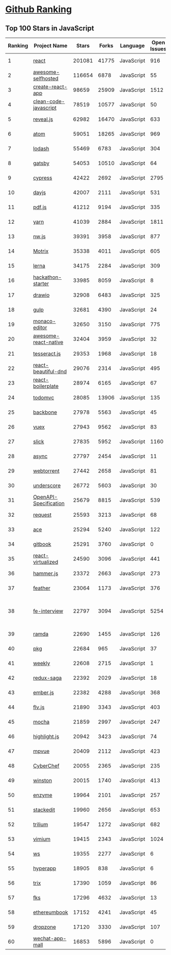[Github Ranking](../README.md)
==========

## Top 100 Stars in JavaScript

| Ranking | Project Name | Stars | Forks | Language | Open Issues | Description | Last Commit |
| ------- | ------------ | ----- | ----- | -------- | ----------- | ----------- | ----------- |
| 1 | [react](https://github.com/facebook/react) | 201081 | 41775 | JavaScript | 916 | A declarative, efficient, and flexible JavaScript library for building user interfaces. | 2023-01-28T01:16:22Z |
| 2 | [awesome-selfhosted](https://github.com/awesome-selfhosted/awesome-selfhosted) | 116654 | 6878 | JavaScript | 55 | A list of Free Software network services and web applications which can be hosted on your own servers | 2023-01-27T15:19:47Z |
| 3 | [create-react-app](https://github.com/facebook/create-react-app) | 98659 | 25909 | JavaScript | 1512 | Set up a modern web app by running one command. | 2023-01-27T21:03:08Z |
| 4 | [clean-code-javascript](https://github.com/ryanmcdermott/clean-code-javascript) | 78519 | 10577 | JavaScript | 50 | :bathtub: Clean Code concepts adapted for JavaScript | 2022-12-02T14:17:25Z |
| 5 | [reveal.js](https://github.com/hakimel/reveal.js) | 62982 | 16470 | JavaScript | 633 | The HTML Presentation Framework | 2023-01-25T15:56:49Z |
| 6 | [atom](https://github.com/atom/atom) | 59051 | 18265 | JavaScript | 969 | :atom: The hackable text editor | 2023-01-03T10:49:48Z |
| 7 | [lodash](https://github.com/lodash/lodash) | 55469 | 6783 | JavaScript | 304 | A modern JavaScript utility library delivering modularity, performance, & extras. | 2023-01-10T19:46:12Z |
| 8 | [gatsby](https://github.com/gatsbyjs/gatsby) | 54053 | 10510 | JavaScript | 64 | The fastest frontend for the headless web. Build modern websites with React. | 2023-01-28T00:56:23Z |
| 9 | [cypress](https://github.com/cypress-io/cypress) | 42422 | 2692 | JavaScript | 2795 | Fast, easy and reliable testing for anything that runs in a browser. | 2023-01-27T23:05:50Z |
| 10 | [dayjs](https://github.com/iamkun/dayjs) | 42007 | 2111 | JavaScript | 531 | ⏰ Day.js 2kB immutable date-time library alternative to Moment.js with the same modern API | 2023-01-26T18:03:23Z |
| 11 | [pdf.js](https://github.com/mozilla/pdf.js) | 41212 | 9194 | JavaScript | 335 | PDF Reader in JavaScript | 2023-01-27T22:08:02Z |
| 12 | [yarn](https://github.com/yarnpkg/yarn) | 41039 | 2884 | JavaScript | 1811 | The 1.x line is frozen - features and bugfixes now happen on https://github.com/yarnpkg/berry | 2022-12-03T18:04:46Z |
| 13 | [nw.js](https://github.com/nwjs/nw.js) | 39391 | 3958 | JavaScript | 877 | Call all Node.js modules directly from DOM/WebWorker and enable a new way of writing applications with all Web technologies. | 2023-01-27T03:59:39Z |
| 14 | [Motrix](https://github.com/agalwood/Motrix) | 35338 | 4011 | JavaScript | 605 | A full-featured download manager. | 2023-01-08T05:17:21Z |
| 15 | [lerna](https://github.com/lerna/lerna) | 34175 | 2284 | JavaScript | 309 | :dragon: Lerna is a fast, modern build system for managing and publishing multiple JavaScript/TypeScript packages from the same repository. | 2023-01-27T19:02:30Z |
| 16 | [hackathon-starter](https://github.com/sahat/hackathon-starter) | 33985 | 8059 | JavaScript | 8 | A boilerplate for Node.js web applications | 2023-01-05T01:23:12Z |
| 17 | [drawio](https://github.com/jgraph/drawio) | 32908 | 6483 | JavaScript | 325 | draw.io is a JavaScript, client-side editor for general diagramming and whiteboarding | 2023-01-26T22:30:04Z |
| 18 | [gulp](https://github.com/gulpjs/gulp) | 32681 | 4390 | JavaScript | 24 | A toolkit to automate & enhance your workflow | 2023-01-23T15:14:16Z |
| 19 | [monaco-editor](https://github.com/microsoft/monaco-editor) | 32650 | 3150 | JavaScript | 775 | A browser based code editor | 2023-01-23T11:19:55Z |
| 20 | [awesome-react-native](https://github.com/jondot/awesome-react-native) | 32404 | 3959 | JavaScript | 32 | Awesome React Native components, news, tools, and learning material! | 2023-01-23T09:19:46Z |
| 21 | [tesseract.js](https://github.com/naptha/tesseract.js) | 29353 | 1968 | JavaScript | 18 | Pure Javascript OCR for more than 100 Languages 📖🎉🖥 | 2023-01-27T03:50:52Z |
| 22 | [react-beautiful-dnd](https://github.com/atlassian/react-beautiful-dnd) | 29076 | 2314 | JavaScript | 495 | Beautiful and accessible drag and drop for lists with React | 2023-01-26T16:42:31Z |
| 23 | [react-boilerplate](https://github.com/react-boilerplate/react-boilerplate) | 28974 | 6165 | JavaScript | 67 | :fire: A highly scalable, offline-first foundation with the best developer experience and a focus on performance and best practices. | 2023-01-15T09:41:16Z |
| 24 | [todomvc](https://github.com/tastejs/todomvc) | 28085 | 13906 | JavaScript | 135 | Helping you select an MV* framework - Todo apps for React.js, Ember.js, Angular, and many more | 2022-12-07T15:51:16Z |
| 25 | [backbone](https://github.com/jashkenas/backbone) | 27978 | 5563 | JavaScript | 45 | Give your JS App some Backbone with Models, Views, Collections, and Events | 2023-01-04T15:06:39Z |
| 26 | [vuex](https://github.com/vuejs/vuex) | 27943 | 9562 | JavaScript | 83 | 🗃️ Centralized State Management for Vue.js. | 2023-01-19T16:56:13Z |
| 27 | [slick](https://github.com/kenwheeler/slick) | 27835 | 5952 | JavaScript | 1160 | the last carousel you'll ever need | 2022-11-16T14:54:08Z |
| 28 | [async](https://github.com/caolan/async) | 27797 | 2454 | JavaScript | 11 | Async utilities for node and the browser | 2023-01-01T15:01:41Z |
| 29 | [webtorrent](https://github.com/webtorrent/webtorrent) | 27442 | 2658 | JavaScript | 81 | ⚡️ Streaming torrent client for the web | 2023-01-27T21:29:35Z |
| 30 | [underscore](https://github.com/jashkenas/underscore) | 26772 | 5603 | JavaScript | 30 | JavaScript's utility _ belt | 2022-11-29T17:19:56Z |
| 31 | [OpenAPI-Specification](https://github.com/OAI/OpenAPI-Specification) | 25679 | 8815 | JavaScript | 539 | The OpenAPI Specification Repository | 2023-01-27T19:13:35Z |
| 32 | [request](https://github.com/request/request) | 25593 | 3213 | JavaScript | 68 | 🏊🏾 Simplified HTTP request client. | 2023-01-11T21:22:29Z |
| 33 | [ace](https://github.com/ajaxorg/ace) | 25294 | 5240 | JavaScript | 122 | Ace (Ajax.org Cloud9 Editor) | 2023-01-25T19:50:16Z |
| 34 | [gitbook](https://github.com/GitbookIO/gitbook) | 25291 | 3760 | JavaScript | 0 | 📝 Modern documentation format and toolchain using Git and Markdown | 2022-10-13T09:52:57Z |
| 35 | [react-virtualized](https://github.com/bvaughn/react-virtualized) | 24590 | 3096 | JavaScript | 441 | React components for efficiently rendering large lists and tabular data | 2022-11-29T20:35:22Z |
| 36 | [hammer.js](https://github.com/hammerjs/hammer.js) | 23372 | 2663 | JavaScript | 273 | A javascript library for multi-touch gestures :// You can touch this | 2022-05-25T06:52:29Z |
| 37 | [feather](https://github.com/feathericons/feather) | 23064 | 1173 | JavaScript | 376 | Simply beautiful open source icons | 2022-12-02T12:19:07Z |
| 38 | [fe-interview](https://github.com/haizlin/fe-interview) | 22797 | 3094 | JavaScript | 5254 | 前端面试每日 3+1，以面试题来驱动学习，提倡每日学习与思考，每天进步一点！每天早上5点纯手工发布面试题（死磕自己，愉悦大家），6000+道前端面试题全面覆盖，HTML/CSS/JavaScript/Vue/React/Nodejs/TypeScript/ECMAScritpt/Webpack/Jquery/小程序/软技能…… | 2023-01-27T20:49:13Z |
| 39 | [ramda](https://github.com/ramda/ramda) | 22690 | 1455 | JavaScript | 126 | :ram: Practical functional Javascript | 2022-11-23T03:38:10Z |
| 40 | [pkg](https://github.com/vercel/pkg) | 22684 | 965 | JavaScript | 37 | Package your Node.js project into an executable | 2023-01-21T17:47:47Z |
| 41 | [weekly](https://github.com/ascoders/weekly) | 22608 | 2715 | JavaScript | 1 | 前端精读周刊。帮你理解最前沿、实用的技术。 | 2023-01-16T02:25:33Z |
| 42 | [redux-saga](https://github.com/redux-saga/redux-saga) | 22392 | 2029 | JavaScript | 18 | An alternative side effect model for Redux apps | 2023-01-27T08:47:07Z |
| 43 | [ember.js](https://github.com/emberjs/ember.js) | 22382 | 4288 | JavaScript | 368 | Ember.js - A JavaScript framework for creating ambitious web applications | 2023-01-27T21:36:09Z |
| 44 | [flv.js](https://github.com/bilibili/flv.js) | 21890 | 3343 | JavaScript | 403 | HTML5 FLV Player | 2023-01-27T04:23:38Z |
| 45 | [mocha](https://github.com/mochajs/mocha) | 21859 | 2997 | JavaScript | 247 | ☕️ simple, flexible, fun javascript test framework for node.js & the browser | 2023-01-13T19:06:28Z |
| 46 | [highlight.js](https://github.com/highlightjs/highlight.js) | 20942 | 3423 | JavaScript | 74 | JavaScript syntax highlighter with language auto-detection and zero dependencies. | 2023-01-21T13:50:06Z |
| 47 | [mpvue](https://github.com/Meituan-Dianping/mpvue) | 20409 | 2112 | JavaScript | 423 | 基于 Vue.js 的小程序开发框架，从底层支持 Vue.js 语法和构建工具体系。 | 2022-03-02T04:31:30Z |
| 48 | [CyberChef](https://github.com/gchq/CyberChef) | 20055 | 2365 | JavaScript | 235 | The Cyber Swiss Army Knife - a web app for encryption, encoding, compression and data analysis | 2023-01-23T00:44:37Z |
| 49 | [winston](https://github.com/winstonjs/winston) | 20015 | 1740 | JavaScript | 413 | A logger for just about everything. | 2023-01-25T04:35:36Z |
| 50 | [enzyme](https://github.com/enzymejs/enzyme) | 19964 | 2101 | JavaScript | 257 | JavaScript Testing utilities for React | 2022-12-20T19:39:50Z |
| 51 | [stackedit](https://github.com/benweet/stackedit) | 19960 | 2656 | JavaScript | 653 | In-browser Markdown editor | 2022-10-30T13:14:18Z |
| 52 | [trilium](https://github.com/zadam/trilium) | 19547 | 1272 | JavaScript | 682 | Build your personal knowledge base with Trilium Notes | 2023-01-27T16:00:04Z |
| 53 | [vimium](https://github.com/philc/vimium) | 19415 | 2343 | JavaScript | 1024 | The hacker's browser. | 2022-12-20T00:05:35Z |
| 54 | [ws](https://github.com/websockets/ws) | 19355 | 2277 | JavaScript | 6 | Simple to use, blazing fast and thoroughly tested WebSocket client and server for Node.js | 2023-01-23T21:20:40Z |
| 55 | [hyperapp](https://github.com/jorgebucaran/hyperapp) | 18905 | 838 | JavaScript | 6 | 1kB-ish JavaScript framework for building hypertext applications. | 2022-12-28T01:15:49Z |
| 56 | [trix](https://github.com/basecamp/trix) | 17390 | 1059 | JavaScript | 86 | A rich text editor for everyday writing | 2023-01-27T21:03:42Z |
| 57 | [fks](https://github.com/JacksonTian/fks) | 17296 | 4632 | JavaScript | 13 | 前端技能汇总 Frontend Knowledge Structure | 2019-06-27T12:30:51Z |
| 58 | [ethereumbook](https://github.com/ethereumbook/ethereumbook) | 17152 | 4241 | JavaScript | 45 | Mastering Ethereum, by Andreas M. Antonopoulos, Gavin Wood | 2023-01-24T13:42:43Z |
| 59 | [dropzone](https://github.com/dropzone/dropzone) | 17120 | 3330 | JavaScript | 107 | Dropzone is an easy to use drag'n'drop library. It supports image previews and shows nice progress bars. | 2023-01-26T17:19:37Z |
| 60 | [wechat-app-mall](https://github.com/EastWorld/wechat-app-mall) | 16853 | 5896 | JavaScript | 0 | 微信小程序商城，微信小程序微店 | 2023-01-22T01:54:51Z |


